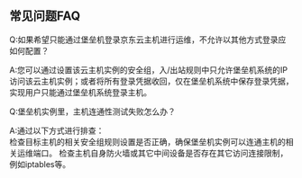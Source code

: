 ## 常见问题FAQ

Q:如果希望只能通过堡垒机登录京东云主机进行运维，不允许以其他方式登录应如何配置？</br>

A:您可以通过设置该云主机实例的安全组，入/出站规则中只允许堡垒机系统的IP访问该云主机实例；或者将所有登录凭据收回，仅在堡垒机系统中保存登录凭据，实现用户只能通过堡垒机系统登录主机。</br>


Q:堡垒机实例里，主机连通性测试失败怎么办？</br>

A:通过以下方式进行排查：</br>
检查目标主机的相关安全组规则设置是否正确，确保堡垒机实例可以连通主机的相关运维端口。
检查主机自身防火墙或其它中间设备是否存在其它访问连接限制，例如iptables等。
